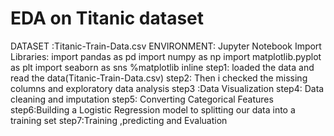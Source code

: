 # EDA on Titanic dataset
DATASET :Titanic-Train-Data.csv
ENVIRONMENT: Jupyter Notebook
 Import Libraries:
   import pandas as pd
   import numpy as np
   import matplotlib.pyplot as plt
   import seaborn as sns
   %matplotlib inline
 step1: loaded the data and read the data(Titanic-Train-Data.csv)
 step2:  Then i checked the missing columns and exploratory data analysis
 step3 :Data Visualization
 step4: Data cleaning and imputation
 step5: Converting Categorical Features
 step6:Building a Logistic Regression model to splitting our data into a training set 
 step7:Training ,predicting and Evaluation
